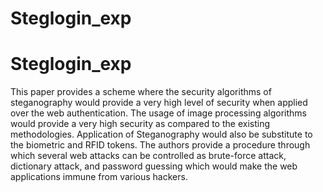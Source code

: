# Steglogin_exp

# Steglogin_exp

This paper provides a scheme where the security algorithms of steganography would provide a very high level of security when applied over the web authentication. The usage of  image processing  algorithms  would  provide  a very high  security as  compared  to  the  existing methodologies. Application of Steganography would  also be substitute to the biometric  and RFID tokens.  The authors  provide a  procedure through which several  web attacks can be controlled  as brute-force  attack, dictionary  attack, and  password  guessing  which would make the web applications immune from various hackers.


